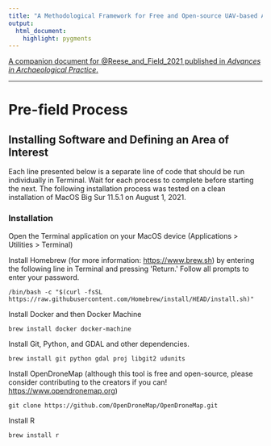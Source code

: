 ```yaml
---
title: "A Methodological Framework for Free and Open-source UAV-based Archaeological Research"
output:
  html_document:
    highlight: pygments
---
```


[A companion document for @Reese_and_Field_2021 published in *Advances in Archaeological Practice*.](https://www.cambridge.org/core/journals/advances-in-archaeological-practice/latest-issue)

*************************************************************
# Pre-field Process

## Installing Software and Defining an Area of Interest

Each line presented below is a separate line of code that should be run individually in Terminal. Wait for each process to complete before starting the next. The following installation process was tested on a clean installation of MacOS Big Sur 11.5.1 on August 1, 2021.

### Installation
Open the Terminal application on your MacOS device (Applications > Utilities > Terminal)

Install Homebrew (for more information: https://www.brew.sh) by entering the following line in Terminal and pressing 'Return.' Follow all prompts to enter your password.

```{r, engine = 'bash', eval = FALSE}
/bin/bash -c "$(curl -fsSL https://raw.githubusercontent.com/Homebrew/install/HEAD/install.sh)"
```

Install Docker and then Docker Machine

```{r, engine = 'bash', eval = FALSE}
brew install docker docker-machine
```

Install Git, Python, and GDAL and other dependencies.

```{r, engine = 'bash', eval = FALSE}
brew install git python gdal proj libgit2 udunits
```

Install OpenDroneMap (although this tool is free and open-source, please consider contributing to the creators if you can! https://www.opendronemap.org)

```{r, engine = 'bash', eval = FALSE}
git clone https://github.com/OpenDroneMap/OpenDroneMap.git
```

Install R
```{r, engine = 'bash', eval = FALSE}
brew install r
```
